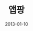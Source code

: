 ---
caption: #what displays in the portfolio grid:
  title: 앱팡
  subtitle: 보상형 광고 시스템 서비스
  thumbnail: assets/img/portfolio/appang/thumb_appang.png
  
#what displays when the item is clicked:
title: "앱팡"
projecttitle: "프로젝트 설명"
project: "광고주가 등록한 특정 광고를 시청하면 사용자에게 일정 금액의 대가를 주는 보상형 광고 서비스 앱"
roletitle: "주요역할"
role: "전체 개발<br>
&nbsp;• 기획 및 디자인 요건 파악 및 협의<br>
&nbsp;• 개발 설계 및 개발진행<br>
&nbsp;• QA 및 배포 관리<br>
&nbsp;• 운영 이슈 대응<br>"
datetitle: "참여기간"
startdate: 2011/01
enddate: 2013/01
skilltitle: "개발언어 및 주요기술"
skills:
  - title: "Android Studio"
  - title: "Java"
  - title: "GCM"
  - title: "C#"
  - title: "Visual Studio"
  - title: "MVC"
linktitle: "링크"
link: "https://www.appang.kr/"
imagetitle: "참고화면"
images:
 - src: assets/img/portfolio/appang/appang_01.png
 - alt: 
date: 2013-01-10
---